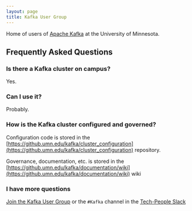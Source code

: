```yaml
---
layout: page
title: Kafka User Group
---
```


Home of users of [Apache Kafka](http://kafka.apache.org) at the University of Minnesota.

## Frequently Asked Questions

### Is there a Kafka cluster on campus?

Yes.

### Can I use it?

Probably.

### How is the Kafka cluster configured and governed?

Configuration code is stored in the [https://github.umn.edu/kafka/cluster_configuration](https://github.umn.edu/kafka/cluster_configuration) repository.

Governance, documentation, etc. is stored in the [https://github.umn.edu/kafka/documentation/wiki](https://github.umn.edu/kafka/documentation/wiki) wiki

### I have more questions

[Join the Kafka User Group](https://groups.google.com/a/umn.edu/d/forum/kafka) or the `#Kafka` channel in the [Tech-People Slack](http://tech-people.umn.edu/tech-people-slack)
